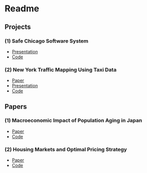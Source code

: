 Readme
=========================== 

## Projects 
### (1) Safe Chicago Software System
- [Presentation](https://github.com/KI-AO-Collaborations/KI-AO-Papers/blob/master/SafeChicago%20Final%20Presentation.pdf)
- [Code](https://github.com/KI-AO-Collaborations/SafeChicago)

### (2) New York Traffic Mapping Using Taxi Data 
- [Paper](https://github.com/KI-AO-Collaborations/KI-AO-Papers/blob/master/NY%20Traffic%20Mapping%20Final%20Report.pdf)
- [Presentation](https://github.com/KI-AO-Collaborations/KI-AO-Papers/blob/master/NY%20Traffic%20Mapping%20Final%20Presentation.pdf)
- [Code](https://github.com/KI-AO-Collaborations/NY-Traffic-Mapping)

## Papers 
### (1) Macroeconomic Impact of Population Aging in Japan 
- [Paper](https://github.com/KI-AO-Collaborations/KI-AO-Papers/blob/master/Macroeconomic%20Impact%20of%20Population%20Aging%20in%20Japan.pdf)
- [Code](https://github.com/KI-AO-Collaborations/OG-Japan)

### (2) Housing Markets and Optimal Pricing Strategy
- [Paper](https://github.com/KI-AO-Collaborations/KI-AO-Papers/blob/master/Housing%20Markets%20and%20Optimal%20Pricing%20Strategy%20Final%20Paper.pdf)
- [Code]()
